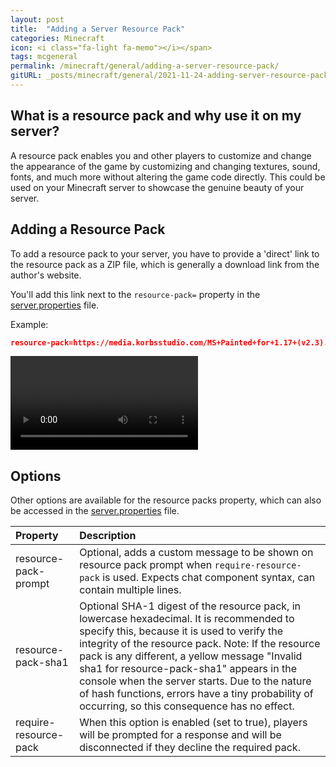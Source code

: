 ```yaml
---
layout: post
title:  "Adding a Server Resource Pack"
categories: Minecraft
icon: <i class="fa-light fa-memo"></i></span>
tags: mcgeneral
permalink: /minecraft/general/adding-a-server-resource-pack/
gitURL: _posts/minecraft/general/2021-11-24-adding-server-resource-pack.md
---
```


## What is a resource pack and why use it on my server?
A resource pack enables you and other players to customize and change the appearance of the game by customizing and changing textures, sound, fonts, and much more without altering the game code directly. This could be used on your Minecraft server to showcase the genuine beauty of your server. 

## Adding a Resource Pack
To add a resource pack to your server, you have to provide a 'direct' link to the resource pack as a ZIP file, which is generally a download link from the author's website.

You'll add this link next to the `resource-pack=` property in the <u>server.properties</u> file.

Example:
```json
resource-pack=https://media.korbsstudio.com/MS+Painted+for+1.17+(v2.3).zip
```

<video controls src="{{site.baseurl}}/assets/videos/adding-a-resource-pack/2021-11-24 21-36-23.mp4"></video>

## Options
Other options are available for the resource packs property, which can also be accessed in the <u>server.properties</u> file.

| Property                    | Description              |
|:----------------------------|:-------------------------|
| resource-pack-prompt        | Optional, adds a custom message to be shown on resource pack prompt when `require-resource-pack` is used. Expects chat component syntax, can contain multiple lines. |
| resource-pack-sha1          | Optional SHA-1 digest of the resource pack, in lowercase hexadecimal. It is recommended to specify this, because it is used to verify the integrity of the resource pack. Note: If the resource pack is any different, a yellow message "Invalid sha1 for resource-pack-sha1" appears in the console when the server starts. Due to the nature of hash functions, errors have a tiny probability of occurring, so this consequence has no effect. |
| require-resource-pack       | When this option is enabled (set to true), players will be prompted for a response and will be disconnected if they decline the required pack. |

